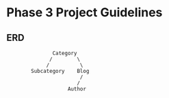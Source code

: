 # Phase 3 Project Guidelines

## ERD

```
               Category
              /        \
             /          \
        Subcategory    Blog 
                        /
                       /
                    Author
```
